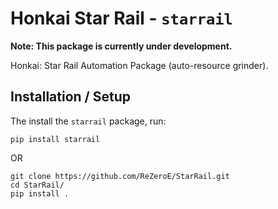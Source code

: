 # Honkai Star Rail - `starrail`

**Note: This package is currently under development.**

Honkai: Star Rail Automation Package (auto-resource grinder).

## Installation / Setup
The install the `starrail` package, run:
```shell
pip install starrail
```
OR
```shell
git clone https://github.com/ReZeroE/StarRail.git
cd StarRail/
pip install .
```
